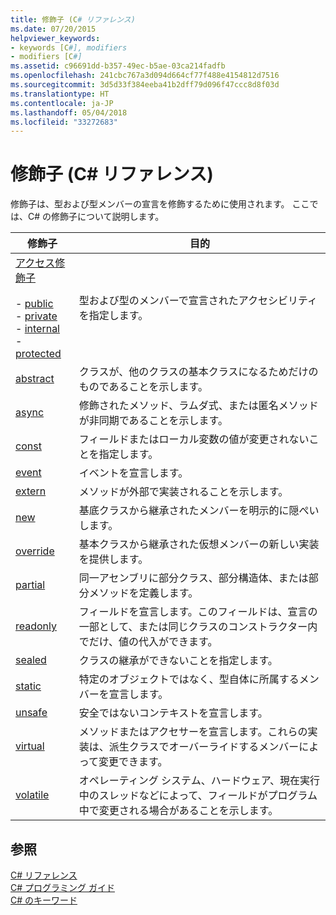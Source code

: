 ```yaml
---
title: 修飾子 (C# リファレンス)
ms.date: 07/20/2015
helpviewer_keywords:
- keywords [C#], modifiers
- modifiers [C#]
ms.assetid: c96691dd-b357-49ec-b5ae-03ca214fadfb
ms.openlocfilehash: 241cbc767a3d094d664cf77f488e4154812d7516
ms.sourcegitcommit: 3d5d33f384eeba41b2dff79d096f47ccc8d8f03d
ms.translationtype: HT
ms.contentlocale: ja-JP
ms.lasthandoff: 05/04/2018
ms.locfileid: "33272683"
---
```

# <a name="modifiers-c-reference"></a>修飾子 (C# リファレンス)
修飾子は、型および型メンバーの宣言を修飾するために使用されます。 ここでは、C# の修飾子について説明します。  
  
|修飾子|目的|  
|--------------|-------------|  
|[アクセス修飾子](../../../csharp/language-reference/keywords/access-modifiers.md)<br /><br /> -   [public](../../../csharp/language-reference/keywords/public.md)<br />-   [private](../../../csharp/language-reference/keywords/private.md)<br />-   [internal](../../../csharp/language-reference/keywords/internal.md)<br />-   [protected](../../../csharp/language-reference/keywords/protected.md)|型および型のメンバーで宣言されたアクセシビリティを指定します。|  
|[abstract](../../../csharp/language-reference/keywords/abstract.md)|クラスが、他のクラスの基本クラスになるためだけのものであることを示します。|  
|[async](../../../csharp/language-reference/keywords/async.md)|修飾されたメソッド、ラムダ式、または匿名メソッドが非同期であることを示します。|  
|[const](../../../csharp/language-reference/keywords/const.md)|フィールドまたはローカル変数の値が変更されないことを指定します。|  
|[event](../../../csharp/language-reference/keywords/event.md)|イベントを宣言します。|  
|[extern](../../../csharp/language-reference/keywords/extern.md)|メソッドが外部で実装されることを示します。|  
|[new](../../../csharp/language-reference/keywords/new.md)|基底クラスから継承されたメンバーを明示的に隠ぺいします。|  
|[override](../../../csharp/language-reference/keywords/override.md)|基本クラスから継承された仮想メンバーの新しい実装を提供します。|  
|[partial](../../../csharp/language-reference/keywords/partial-type.md)|同一アセンブリに部分クラス、部分構造体、または部分メソッドを定義します。|  
|[readonly](../../../csharp/language-reference/keywords/readonly.md)|フィールドを宣言します。このフィールドは、宣言の一部として、または同じクラスのコンストラクター内でだけ、値の代入ができます。|  
|[sealed](../../../csharp/language-reference/keywords/sealed.md)|クラスの継承ができないことを指定します。|  
|[static](../../../csharp/language-reference/keywords/static.md)|特定のオブジェクトではなく、型自体に所属するメンバーを宣言します。|  
|[unsafe](../../../csharp/language-reference/keywords/unsafe.md)|安全ではないコンテキストを宣言します。|  
|[virtual](../../../csharp/language-reference/keywords/virtual.md)|メソッドまたはアクセサーを宣言します。これらの実装は、派生クラスでオーバーライドするメンバーによって変更できます。|  
|[volatile](../../../csharp/language-reference/keywords/volatile.md)|オペレーティング システム、ハードウェア、現在実行中のスレッドなどによって、フィールドがプログラム中で変更される場合があることを示します。|  
  
## <a name="see-also"></a>参照  
 [C# リファレンス](../../../csharp/language-reference/index.md)  
 [C# プログラミング ガイド](../../../csharp/programming-guide/index.md)  
 [C# のキーワード](../../../csharp/language-reference/keywords/index.md)
